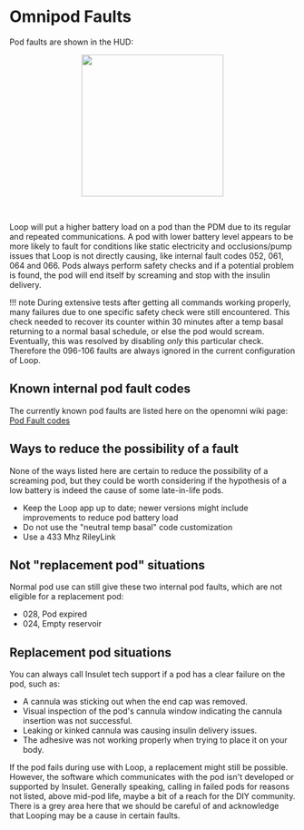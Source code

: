 # Omnipod Faults

Pod faults are shown in the HUD:
<p align="center">
<img src="../img/pod-hud-fault.png" width="250">
</p></br>

Loop will put a higher battery load on a pod than the PDM due to its regular and repeated communications. A pod with lower battery level appears to be more likely to fault for conditions like static electricity and occlusions/pump issues that Loop is not directly causing, like internal fault codes 052, 061, 064 and 066. Pods always perform safety checks and if a potential problem is found, the pod will end itself by screaming and stop with the insulin delivery.

!!! note During extensive tests after getting all commands working properly, many failures due to one specific safety check were still encountered. This check needed to recover its counter within 30 minutes after a temp basal returning to a normal basal schedule, or else the pod would scream. Eventually, this was resolved by disabling _only_ this particular check. Therefore the 096-106 faults are always ignored in the current configuration of Loop.



## Known internal pod fault codes
The currently known pod faults are listed here on the openomni wiki page: [Pod Fault codes](https://github.com/openaps/openomni/wiki/Fault-event-codes)

## Ways to reduce the possibility of a fault

None of the ways listed here are certain to reduce the possibility of a screaming pod, but they could be worth considering if the hypothesis of a low battery is indeed the cause of some late-in-life pods.

* Keep the Loop app up to date; newer versions might include improvements to reduce pod battery load
* Do not use the "neutral temp basal" code customization
* Use a 433 Mhz RileyLink

## Not "replacement pod" situations

Normal pod use can still give these two internal pod faults, which are not eligible for a replacement pod:
* 028, Pod expired
* 024, Empty reservoir

## Replacement pod situations
You can always call Insulet tech support if a pod has a clear failure on the pod, such as:

* A cannula was sticking out when the end cap was removed.
* Visual inspection of the pod's cannula window indicating the cannula insertion was not successful.
* Leaking or kinked cannula was causing insulin delivery issues.
* The adhesive was not working properly when trying to place it on your body.

If the pod fails during use with Loop, a replacement might still be possible. However, the software which communicates with the pod isn't developed or supported by Insulet. Generally speaking, calling in failed pods for reasons not listed, above mid-pod life, maybe a bit of a reach for the DIY community. There is a grey area here that we should be careful of and acknowledge that Looping may be a cause in certain faults.


